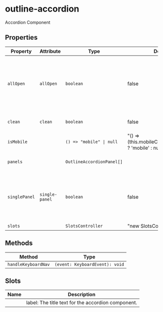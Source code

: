 # outline-accordion

Accordion Component

## Properties

| Property      | Attribute      | Type                      | Default                                          | Description                                      |
|---------------|----------------|---------------------------|--------------------------------------------------|--------------------------------------------------|
| `allOpen`     | `allOpen`      | `boolean`                 | false                                            | Set to 'true' to open all panels at once. Specifically for enhanced editor experience. |
| `clean`       | `clean`        | `boolean`                 | false                                            | Sets to 'clean' variant                          |
| `isMobile`    |                | `() => "mobile" \| null`  | "() => (this.mobileController.isMobile ? 'mobile' : null)" |                                                  |
| `panels`      |                | `OutlineAccordionPanel[]` |                                                  | Reference to <outline-accordion-panels> in panels slot. |
| `singlePanel` | `single-panel` | `boolean`                 | false                                            | Set to 'true' to create an accordion that can only have one panel open at a time. |
| `slots`       |                | `SlotsController`         | "new SlotsController(this)"                      |                                                  |

## Methods

| Method              | Type                           |
|---------------------|--------------------------------|
| `handleKeyboardNav` | `(event: KeyboardEvent): void` |

## Slots

| Name | Description                                      |
|------|--------------------------------------------------|
|      | label: The title text for the accordion component. |
